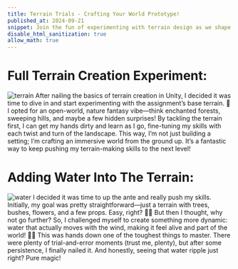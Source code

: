 ```yaml
---
title: Terrain Trials - Crafting Your World Prototype!
published_at: 2024-09-21
snippet: Join the fun of experimenting with terrain design as we shape the rough draft for an epic final assignment world!
disable_html_sanitization: true
allow_math: true
---
```


# Full Terrain Creation Experiment:
![terrain](Unity3.png)
After nailing the basics of terrain creation in Unity, I decided it was time to dive in and start experimenting with the assignment’s base terrain. 🌄 I opted for an open-world, nature fantasy vibe—think enchanted forests, sweeping hills, and maybe a few hidden surprises! By tackling the terrain first, I can get my hands dirty and learn as I go, fine-tuning my skills with each twist and turn of the landscape. This way, I’m not just building a setting; I’m crafting an immersive world from the ground up. It’s a fantastic way to keep pushing my terrain-making skills to the next level!

# Adding Water Into The Terrain: 
![water](Unity4.png)
I decided it was time to up the ante and really push my skills. Initially, my goal was pretty straightforward—just a terrain with trees, bushes, flowers, and a few props. Easy, right? 🌳🌸 But then I thought, why not go further? So, I challenged myself to create something more dynamic: water that actually moves with the wind, making it feel alive and part of the world! 🌊💨 This was hands down one of the toughest things to master. There were plenty of trial-and-error moments (trust me, plenty), but after some persistence, I finally nailed it. And honestly, seeing that water ripple just right? Pure magic!